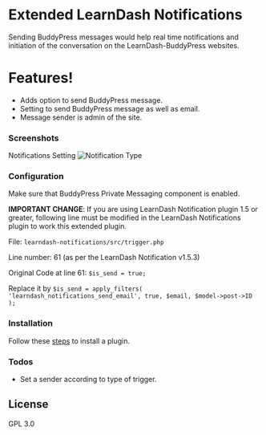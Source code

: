 # Extended LearnDash Notifications

Sending BuddyPress messages would help real time notifications and initiation of the conversation on the LearnDash-BuddyPress websites. 

# Features!

  - Adds option to send BuddyPress message.
  - Setting to send BuddyPress message as well as email.
  - Message sender is admin of the site.
  
### Screenshots
Notifications Setting
![Notification Type](https://i.imgur.com/32dDWpw.png)

### Configuration

Make sure that BuddyPress Private Messaging component is enabled.

**IMPORTANT CHANGE**: If you are using LearnDash Notification plugin 1.5 or greater, following line must be modified in the LearnDash Notifications plugin to work this extended plugin.

File: `learndash-notifications/src/trigger.php`

Line number: 61 (as per the LearnDash Notification v1.5.3)

Original Code at line 61: `$is_send = true;`

Replace it by `$is_send = apply_filters( 'learndash_notifications_send_email', true, $email, $model->post->ID );`


### Installation

Follow these [steps](https://wordpress.org/support/article/managing-plugins/#installing-plugins) to install a plugin.

### Todos

 - Set a sender according to type of trigger.

License
----

GPL 3.0 
